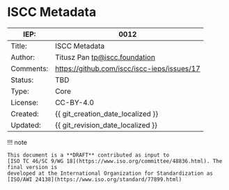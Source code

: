 # ISCC Metadata

| IEP:      | 0012                                        |
|-----------|---------------------------------------------|
| Title:    | ISCC Metadata                               |
| Author:   | Titusz Pan <tp@iscc.foundation>             |
| Comments: | https://github.com/iscc/iscc-ieps/issues/17 |
| Status:   | TBD                                         |
| Type:     | Core                                        |
| License:  | CC-BY-4.0                                   |
| Created:  | {{ git_creation_date_localized }}           |
| Updated:  | {{ git_revision_date_localized }}           |

!!! note

    This document is a **DRAFT** contributed as input to 
    [ISO TC 46/SC 9/WG 18](https://www.iso.org/committee/48836.html). The final version is 
    developed at the International Organization for Standardization as
    [ISO/AWI 24138](https://www.iso.org/standard/77899.html)
